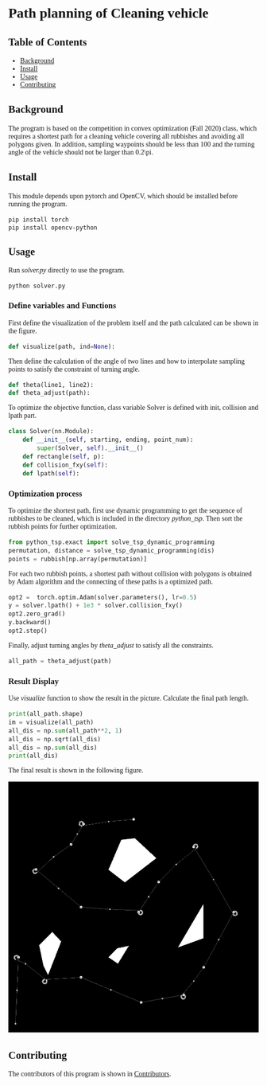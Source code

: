 <font face="Times New Roman">

# Path planning of Cleaning vehicle

## Table of Contents

- [Background](#background)
- [Install](#install)
- [Usage](#usage)
- [Contributing](#Contributing)

## Background

The program is based on the competition in convex optimization (Fall 2020) class, which requires a shortest path for a cleaning vehicle covering all rubbishes and avoiding all polygons given. In addition, sampling waypoints should be less than 100 and the turning angle of the vehicle should not be larger than 0.2\pi.

## Install

This module depends upon pytorch and OpenCV, which should be installed before running the program.

```
pip install torch
pip install opencv-python
```



## Usage

Run *solver.py* directly to use the program.

```
python solver.py
```

### Define variables and Functions

First define the visualization of the problem itself and the path calculated can be shown in the figure.

```python
def visualize(path, ind=None):
```

Then define the calculation of the angle of two lines and how to interpolate sampling points to satisfy the constraint of turning angle.

```python
def theta(line1, line2):
def theta_adjust(path):
```

To optimize the objective function,  class variable Solver is defined with init, collision and lpath part.

```python
class Solver(nn.Module):
    def __init__(self, starting, ending, point_num):
        super(Solver, self).__init__()
    def rectangle(self, p):
    def collision_fxy(self):
    def lpath(self):    
```

### Optimization process

To optimize the shortest path, first use dynamic programming to get the sequence of rubbishes to be cleaned, which is included in the directory *python_tsp*. Then sort the rubbish points for further optimization.

```python
from python_tsp.exact import solve_tsp_dynamic_programming
permutation, distance = solve_tsp_dynamic_programming(dis)
points = rubbish[np.array(permutation)]
```

For each two rubbish points, a shortest path without collision with polygons is obtained by Adam algorithm and the connecting of these paths is a optimized path.

```python
opt2 =  torch.optim.Adam(solver.parameters(), lr=0.5)
y = solver.lpath() + 1e3 * solver.collision_fxy()
opt2.zero_grad()
y.backward()
opt2.step()
```

Finally, adjust turning angles by *theta_adjust* to satisfy all the constraints.

```python
all_path = theta_adjust(path)
```

### Result Display

Use *visualize* function to show the result in the picture. Calculate the final path length.

```python
print(all_path.shape)
im = visualize(all_path)
all_dis = np.sum(all_path**2, 1)
all_dis = np.sqrt(all_dis)
all_dis = np.sum(all_dis)
print(all_dis)
```

The final result is shown in the following figure.

![image](https://github.com/zhenyuw16/path-planning/blob/main/result.png)

## Contributing

The contributors of this program is shown in [Contributors](https://github.com/zhenyuw16/path-planning/graphs/contributors). 




